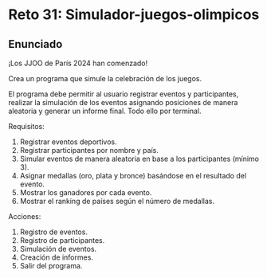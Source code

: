 # Reto 31: Simulador-juegos-olimpicos

## Enunciado

¡Los JJOO de París 2024 han comenzado!

Crea un programa que simule la celebración de los juegos.

El programa debe permitir al usuario registrar eventos y participantes, realizar la simulación de los eventos asignando posiciones de manera aleatoria y generar un informe final. Todo ello por terminal.

Requisitos:

1. Registrar eventos deportivos.
2. Registrar participantes por nombre y país.
3. Simular eventos de manera aleatoria en base a los participantes (mínimo 3).
4. Asignar medallas (oro, plata y bronce) basándose en el resultado del evento.
5. Mostrar los ganadores por cada evento.
6. Mostrar el ranking de países según el número de medallas.

Acciones:

1. Registro de eventos.
2. Registro de participantes.
3. Simulación de eventos.
4. Creación de informes.
5. Salir del programa.

